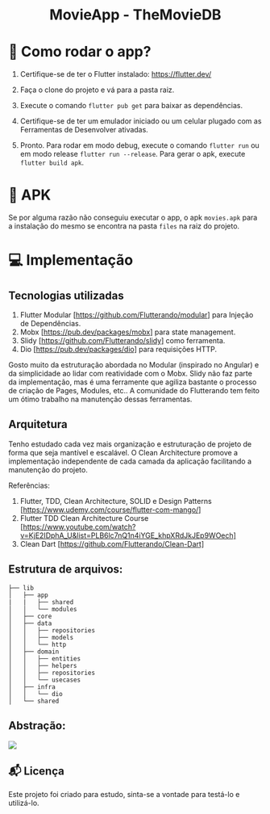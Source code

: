 <h1 align="center">
  MovieApp - TheMovieDB
</h1>

# :rocket: Como rodar o app?

1. Certifique-se de ter o Flutter instalado: https://flutter.dev/

2. Faça o clone do projeto e vá para a pasta raiz.

3. Execute o comando `flutter pub get` para baixar as dependências.

4. Certifique-se de ter um emulador iniciado ou um celular plugado com as Ferramentas de Desenvolver ativadas.

5. Pronto. Para rodar em modo debug, execute o comando `flutter run` ou em modo release `flutter run --release`. Para gerar o apk, execute `flutter build apk`.

# :calling: APK

Se por alguma razão não conseguiu executar o app, o apk `movies.apk` para a instalação do mesmo se encontra na pasta `files` na raiz do projeto.


# :computer: Implementação

## Tecnologias utilizadas

1. Flutter Modular [https://github.com/Flutterando/modular] para Injeção de Dependências.
2. Mobx [https://pub.dev/packages/mobx] para state management.
3. Slidy [https://github.com/Flutterando/slidy] como ferramenta. 
4. Dio [https://pub.dev/packages/dio] para requisições HTTP.

Gosto muito da estruturação abordada no Modular (inspirado no Angular) e da simplicidade ao lidar com reatividade com o Mobx. Slidy não faz parte da implementação, mas é uma ferramente que agiliza bastante o processo de criação de Pages, Modules, etc.. A comunidade do Flutterando tem feito um ótimo trabalho na manutenção dessas ferramentas.

## Arquitetura
Tenho estudado cada vez mais organização e estruturação de projeto de forma que seja mantível e escalável. O Clean Architecture promove a implementação independente de cada camada da aplicação facilitando a manutenção do projeto.  

Referências:
1. Flutter, TDD, Clean Architecture, SOLID e Design Patterns
 [https://www.udemy.com/course/flutter-com-mango/]
2. Flutter TDD Clean Architecture Course [https://www.youtube.com/watch?v=KjE2IDphA_U&list=PLB6lc7nQ1n4iYGE_khpXRdJkJEp9WOech]
3. Clean Dart [https://github.com/Flutterando/Clean-Dart]

## Estrutura de arquivos:
```
├── lib
│   ├── app
|   |   ├── shared
│   │   └── modules
│   ├── core
│   ├── data
│   │   ├── repositories
│   │   ├── models
│   │   └── http
│   ├── domain
│   │   ├── entities
│   │   ├── helpers
│   │   ├── repositories
│   │   └── usecases
│   ├── infra
│   │   └── dio
│   └── shared

```

## Abstração:
<img src="https://github.com/Flutterando/Clean-Dart/raw/master/imgs/img1.png" />


## :mailbox_with_mail: Licença

Este projeto foi criado para estudo, sinta-se a vontade para testá-lo e utilizá-lo.
